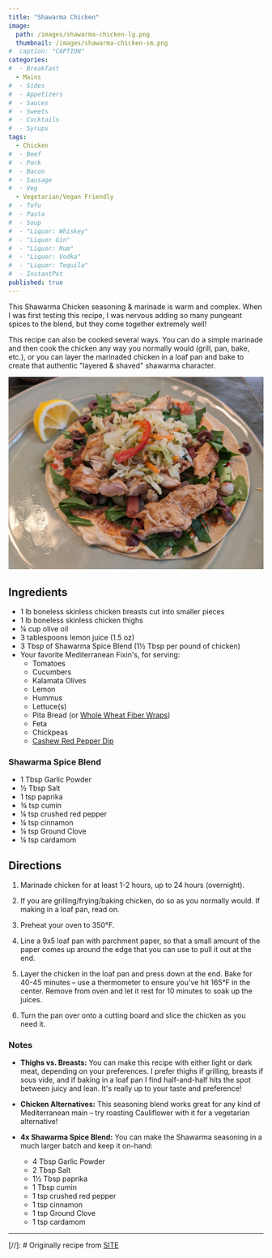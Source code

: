 ```yaml
---
title: "Shawarma Chicken"
image: 
  path: /images/shawarma-chicken-lg.png
  thumbnail: /images/shawarma-chicken-sm.png
#  caption: "CAPTION"
categories:
#  - Breakfast
  - Mains
#  - Sides
#  - Appetizers
#  - Sauces
#  - Sweets
#  - Cocktails
#  - Syrups
tags:
  - Chicken
#  - Beef
#  - Pork
#  - Bacon
#  - Sausage
#  - Veg
  - Vegetarian/Vegan Friendly
#  - Tofu
#  - Pasta
#  - Soup
#  - "Liquor: Whiskey"
#  - "Liquor Gin"
#  - "Liquor: Rum"
#  - "Liquor: Vodka"
#  - "Liquor: Tequila"
#  - InstantPot
published: true
---
```


This Shawarma Chicken seasoning & marinade is warm and complex. When I was first testing this recipe, I was nervous adding so many pungeant spices to the blend, but they come together extremely well!

This recipe can also be cooked several ways. You can do a simple marinade and then cook the chicken any way you normally would (grill, pan, bake, etc.), or you can layer the marinaded chicken in a loaf pan and bake to create that authentic "layered & shaved" shawarma character.

![A tasty shawarma wrap](/images/shawarma-chicken-1.jpg)

## Ingredients

* 1 lb boneless skinless chicken breasts cut into smaller pieces
* 1 lb boneless skinless chicken thighs
* ¼ cup olive oil
* 3 tablespoons lemon juice (1.5 oz)
* 3 Tbsp of Shawarma Spice Blend (1½ Tbsp per pound of chicken)
* Your favorite Mediterranean Fixin's, for serving:
  * Tomatoes
  * Cucumbers
  * Kalamata Olives
  * Lemon
  * Hummus
  * Lettuce(s)
  * Pita Bread (or [Whole Wheat Fiber Wraps](https://www.missionfoods.com/products/carb-balance-fajita-whole-wheat-tortillas/))
  * Feta
  * Chickpeas
  * [Cashew Red Pepper Dip](/recipes/cashew-red-pepper-dip)

### Shawarma Spice Blend

* 1 Tbsp Garlic Powder
* ½ Tbsp Salt
* 1 tsp paprika
* ¾ tsp cumin
* ¼ tsp crushed red pepper
* ¼ tsp cinnamon
* ¼ tsp Ground Clove
* ¼ tsp cardamom

## Directions

1. Marinade chicken for at least 1-2 hours, up to 24 hours (overnight). 

1. If you are grilling/frying/baking chicken, do so as you normally would. If making in a loaf pan, read on.

1. Preheat your oven to 350°F.

1. Line a 9x5 loaf pan with parchment paper, so that a small amount of the paper comes up around the edge that you can use to pull it out at the end.

1. Layer the chicken in the loaf pan and press down at the end. Bake for 40-45 minutes – use a thermometer to ensure you've hit 165°F in the center. Remove from oven and let it rest for 10 minutes to soak up the juices.

1. Turn the pan over onto a cutting board and slice the chicken as you need it.

### Notes

* **Thighs vs. Breasts:** You can make this recipe with either light or dark meat, depending on your preferences. I prefer thighs if grilling, breasts if sous vide, and if baking in a loaf pan I find half-and-half hits the spot between juicy and lean. It's really up to your taste and preference!

* **Chicken Alternatives:** This seasoning blend works great for any kind of Mediterranean main – try roasting Cauliflower with it for a vegetarian alternative!

* **4x Shawarma Spice Blend:** You can make the Shawarma seasoning in a much larger batch and keep it on-hand: 
  * 4 Tbsp Garlic Powder
  * 2 Tbsp Salt
  * 1½ Tbsp paprika
  * 1 Tbsp cumin
  * 1 tsp crushed red pepper
  * 1 tsp cinnamon
  * 1 tsp Ground Clove
  * 1 tsp cardamom

---
[//]: # Originally recipe from [SITE](URL)

